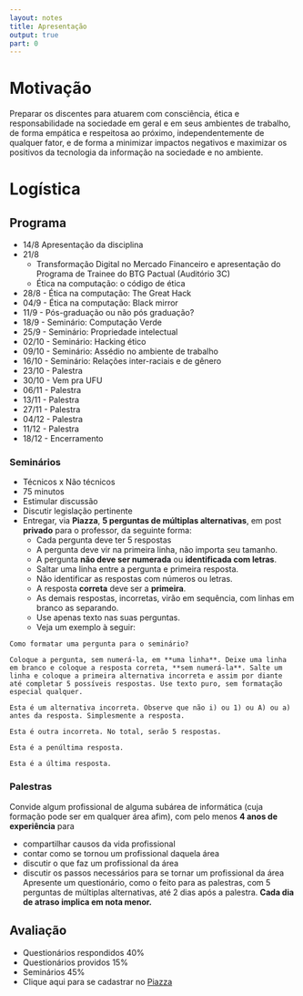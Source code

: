```yaml
---
layout: notes
title: Apresentação
output: true
part: 0 
---
```


# Motivação

Preparar os discentes para atuarem com consciência, ética e responsabilidade na sociedade em geral e em seus ambientes de trabalho, de forma empática e respeitosa ao próximo, independentemente de qualquer fator, e de forma a minimizar impactos negativos e maximizar os  positivos da tecnologia da informação na sociedade e no ambiente.

# Logística

## Programa
* 14/8 Apresentação da disciplina
* 21/8 
  * Transformação Digital no Mercado Financeiro e apresentação do Programa de Trainee do BTG Pactual (Auditório 3C)
  * Ética na computação: o código de ética
* 28/8 - Ética na computação: The Great Hack
* 04/9 - Ética na computação: Black mirror
* 11/9 - Pós-graduação ou não pós graduação?
* 18/9 - Seminário: Computação Verde
* 25/9 - Seminário: Propriedade intelectual
* 02/10 - Seminário: Hacking ético
* 09/10 - Seminário: Assédio no ambiente de trabalho
* 16/10 - Seminário: Relações inter-raciais e de gênero 
* 23/10 - Palestra
* 30/10 - Vem pra UFU
* 06/11 - Palestra
* 13/11 - Palestra
* 27/11 - Palestra
* 04/12 - Palestra
* 11/12 - Palestra
* 18/12 - Encerramento

### Seminários

* Técnicos x Não técnicos
* 75 minutos
* Estimular discussão
* Discutir legislação pertinente
* Entregar, via **Piazza**, **5 perguntas de múltiplas alternativas**, em post **privado** para o professor,  da seguinte forma:
  * Cada pergunta deve ter 5 respostas
  * A pergunta deve vir na primeira linha, não importa seu tamanho.
  * A pergunta **não deve ser numerada** ou **identificada com letras**.
  * Saltar uma linha entre a pergunta e primeira resposta.
  * Não identificar as respostas com números ou letras.
  * A resposta **correta** deve ser a **primeira**.
  * As demais respostas, incorretas, virão em sequência, com linhas em branco as separando.
  * Use apenas texto nas suas perguntas.
  * Veja um exemplo à seguir:

```
Como formatar uma pergunta para o seminário?

Coloque a pergunta, sem numerá-la, em **uma linha**. Deixe uma linha em branco e coloque a resposta correta, **sem numerá-la**. Salte um linha e coloque a primeira alternativa incorreta e assim por diante até completar 5 possíveis respostas. Use texto puro, sem formatação especial qualquer.

Esta é um alternativa incorreta. Observe que não i) ou 1) ou A) ou a) antes da resposta. Simplesmente a resposta.

Esta é outra incorreta. No total, serão 5 respostas.

Esta é a penúltima resposta.

Esta é a última resposta.
```


### Palestras

Convide algum profissional de alguma subárea de informática (cuja formação pode ser em qualquer área afim), com pelo menos **4 anos de experiência** para
* compartilhar causos da vida profissional
* contar como se tornou um profissional daquela área
* discutir o que faz um profissional da área
* discutir os passos necessários para se tornar um profissional da área
Apresente um questionário, como o feito para as palestras, com 5 perguntas de múltiplas alternativas, até 2 dias após a palestra. **Cada dia de atraso implica em nota menor.**


## Avaliação

* Questionários respondidos 40%
* Questionários providos 15%
* Seminários 45%
* Clique aqui para se cadastrar no [Piazza](http://piazza.com/ufu.br/semester22019/gsi009)

